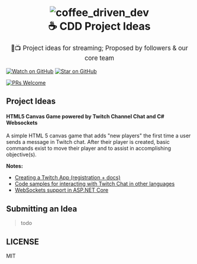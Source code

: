 <h1 align="center">
	<img alt="coffee_driven_dev" src="https://placehold.it/200" />
	<br>
	☕ CDD Project Ideas
	<br>
</h1>
<p align="center" style="font-size: 1.2em;">
	🚀📺 Project ideas for streaming; Proposed by followers &amp; our core team 
</p>

[![Watch on GitHub][github-watch-badge]][github-watch]
[![Star on GitHub][github-star-badge]][github-star]

[![PRs Welcome][prs-badge]][prs]

## Project Ideas

#### HTML5 Canvas Game powered by Twitch Channel Chat and C# Websockets
A simple HTML 5 canvas game that adds "new players" the first time a user sends a message in Twitch chat. After their player is created, basic commands exist to move their player and to assist in accomplishing objective(s).

**Notes:**
- [Creating a Twitch App (registration + docs)](https://dev.twitch.tv/get-started)
- [Code samples for interacting with Twitch Chat in other languages](https://github.com/twitchdev/chat-samples)
- [WebSockets support in ASP.NET Core](https://docs.microsoft.com/en-us/aspnet/core/fundamentals/websockets?view=aspnetcore-2.1)

## Submitting an Idea

> todo


## LICENSE

MIT

[github-watch-badge]: https://img.shields.io/github/watchers/coffee-driven-dev/coffee-driven-dev.com.svg?style=social
[github-watch]: https://github.com/coffee-driven-dev/coffee-driven-dev.com/watchers
[github-star-badge]: https://img.shields.io/github/stars/coffee-driven-dev/coffee-driven-dev.com.svg?style=social
[github-star]: https://github.com/coffee-driven-dev/coffee-driven-dev.com/stargazers
[prs-badge]: https://img.shields.io/badge/PRs-welcome-brightgreen.svg?style=flat-square
[prs]: http://makeapullrequest.com
